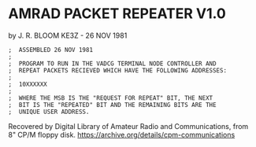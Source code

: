 # AMRAD PACKET REPEATER V1.0
by J. R. BLOOM KE3Z  - 26 NOV 1981

    ;  ASSEMBLED 26 NOV 1981
    ;
    ;  PROGRAM TO RUN IN THE VADCG TERMINAL NODE CONTROLLER AND
    ;  REPEAT PACKETS RECIEVED WHICH HAVE THE FOLLOWING ADDRESSES:
    ;
    ;  10XXXXXX
    ;
    ;  WHERE THE MSB IS THE "REQUEST FOR REPEAT" BIT, THE NEXT
    ;  BIT IS THE "REPEATED" BIT AND THE REMAINING BITS ARE THE
    ;  UNIQUE USER ADDRESS.

Recovered by Digital Library of Amateur Radio and Communications, from 8" CP/M floppy disk.
https://archive.org/details/cpm-communications

